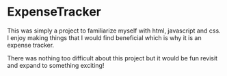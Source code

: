 # ExpenseTracker

This was simply a project to familiarize myself with html, javascript and css. I enjoy making things that I would find beneficial which is why it is an expense tracker. 

There was nothing too difficult about this project but it would be fun revisit and expand to something exciting!

